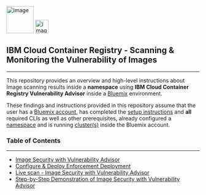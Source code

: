 <img width="71" alt="image" src="https://media.github.ibm.com/user/20538/files/099741b0-6f73-11e8-9396-35e9e2697962"> <img width="35" alt="image" src="https://media.github.ibm.com/user/20538/files/879806f0-6f71-11e8-9d14-59cc8d78bc41">

## IBM Cloud Container Registry - Scanning & Monitoring the Vulnerability of Images

---
This repository provides an overview and high-level instructions about Image scanning results inside a **namespace** using **IBM Cloud Container Registry Vulnerability Advisor** inside a [Bluemix](https://console.bluemix.net) environment. 

These findings and instructions provided in this repository assume that the user has a [Bluemix account](https://console.bluemix.net), has completed the [setup instructions](https://console.bluemix.net/docs/services/Registry/index.html#index) and **all** required CLIs as well as other prerequisites, already configured a [namespace](https://console.bluemix.net/docs/services/Registry/index.html#registry_namespace_add) and is running [cluster(s)](https://console.bluemix.net/docs/containers/cs_tutorials.html#cs_cluster_tutorial) inside the Bluemix account.

### Table of Contents
---
* [Image Security with Vulnerability Advisor](https://github.ibm.com/customer-success/swarm/blob/master/vulnerability-scanning-bluemix/Contents/image-security.md)
* [Configure & Deploy Enforcement Deployment](https://github.ibm.com/customer-success/swarm/blob/master/vulnerability-scanning-bluemix/Contents/deploy-enforcement.md)
* [Live scan - Image Security with Vulnerability Advisor](https://github.ibm.com/customer-success/swarm/blob/master/vulnerability-scanning-bluemix/Contents/Livescan-Image.md)
* [Step-by-Step Demonstration of Image Security with Vulnerability Advisor](https://github.ibm.com/customer-success/swarm/blob/master/vulnerability-scanning-bluemix/Contents/EnforcingContainer_ImageSecurity.docx)
